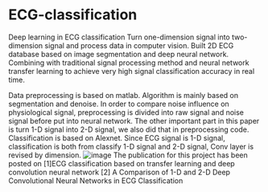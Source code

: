 # ECG-classification
Deep learning in ECG classification
Turn one-dimension signal into two-dimension signal and process data in computer vision. 
Built 2D ECG database based on image segmentation and deep neural network. 
Combining with traditional signal processing method and neural network transfer learning to achieve very high signal classification accuracy in real time.

Data preprocessing is based on matlab. Algorithm is mainly based on segmentation and denoise. In order to compare noise influence on physiological signal, preprocessing is divided into raw signal and noise signal before put into neural network. The other important part in this paper is turn 1-D signal into 2-D signal, we also did that in preprocessing code. Classification is based on Alexnet. Since ECG signal is 1-D signal, classification is both from classify 1-D signal and 2-D signal, Conv layer is revised by dimension.
![image](https://github.com/zhaxuefan/image/blob/master/7185.png)
The publication for this project has been posted on 
[1]ECG classification based on transfer learning and deep convolution neural network
[2] A Comparison of 1-D and 2-D Deep Convolutional Neural Networks in ECG Classification
